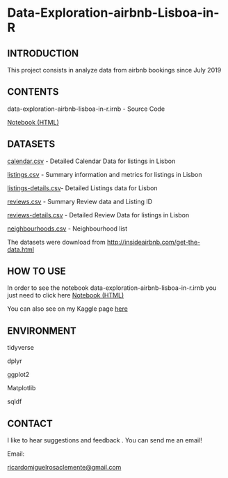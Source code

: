 # Data-Exploration-airbnb-Lisboa-in-R

## **INTRODUCTION**

This project consists in analyze data from airbnb bookings since July 2019
        

## **CONTENTS**

data-exploration-airbnb-lisboa-in-r.irnb - Source Code

[Notebook (HTML)](https://ric-clemente.github.io/Data-Exploration-airbnb-Lisboa-in-R/data-exploration-airbnb-lisboa-in-r.html) 


## **DATASETS**

[calendar.csv](http://data.insideairbnb.com/portugal/lisbon/lisbon/2019-07-22/data/calendar.csv.gz) - Detailed Calendar Data for listings in Lisbon
	
[listings.csv](http://data.insideairbnb.com/portugal/lisbon/lisbon/2019-07-22/visualisations/listings.csv) - Summary information and metrics for listings in Lisbon

[listings-details.csv](http://data.insideairbnb.com/portugal/lisbon/lisbon/2019-07-22/data/listings.csv.gz)- Detailed Listings data for Lisbon

[reviews.csv](http://data.insideairbnb.com/portugal/lisbon/lisbon/2019-07-22/visualisations/reviews.csv) - Summary Review data and Listing ID

[reviews-details.csv](http://data.insideairbnb.com/portugal/lisbon/lisbon/2019-07-22/data/reviews.csv.gz) - Detailed Review Data for listings in Lisbon
	
[neighbourhoods.csv](http://data.insideairbnb.com/portugal/lisbon/lisbon/2019-08-30/visualisations/neighbourhoods.csv) - Neighbourhood list
  
  
The datasets were download from http://insideairbnb.com/get-the-data.html      
        

## **HOW TO USE**

In order to see the notebook data-exploration-airbnb-lisboa-in-r.irnb you just need to click here [Notebook (HTML)](https://ric-clemente.github.io/Data-Exploration-airbnb-Lisboa-in-R/data-exploration-airbnb-lisboa-in-r.html) 

You can also see on my Kaggle page [here](https://www.kaggle.com/ricrose/data-exploration-airbnb-lisboa-in-r)


## **ENVIRONMENT**

tidyverse

dplyr

ggplot2

Matplotlib

sqldf

        

## **CONTACT**

I like to hear suggestions and feedback . You can send me an email!

Email:

ricardomiguelrosaclemente@gmail.com
